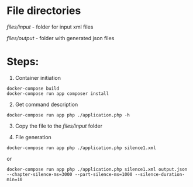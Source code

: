 File directories
========================

*files/input* - folder for input xml files

*files/output* - folder with generated json files

Steps:
==========

1. Container initiation

```
docker-compose build
docker-compose run app composer install
```

2. Get command description

```
docker-compose run app php ./application.php -h
```

3. Copy the file to the *files/input* folder

4. File generation

```
docker-compose run app php ./application.php silence1.xml
```
or
```
docker-compose run app php ./application.php silence1.xml output.json --chapter-silence-ms=3000 --part-silence-ms=1000 --silence-duration-min=10
```

